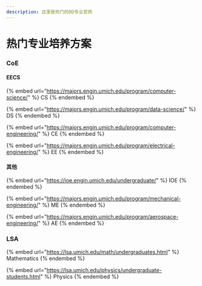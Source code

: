 ```yaml
---
description: 这里是热门的DD专业官网
---
```


# 热门专业培养方案

### CoE

#### EECS

{% embed url="https://majors.engin.umich.edu/program/computer-science/" %}
CS
{% endembed %}

{% embed url="https://majors.engin.umich.edu/program/data-science/" %}
DS
{% endembed %}

{% embed url="https://majors.engin.umich.edu/program/computer-engineering/" %}
CE
{% endembed %}

{% embed url="https://majors.engin.umich.edu/program/electrical-engineering/" %}
EE
{% endembed %}

#### 其他

{% embed url="https://ioe.engin.umich.edu/undergraduate/" %}
IOE
{% endembed %}

{% embed url="https://majors.engin.umich.edu/program/mechanical-engineering/" %}
ME
{% endembed %}

{% embed url="https://majors.engin.umich.edu/program/aerospace-engineering/" %}
AE
{% endembed %}

### LSA

{% embed url="https://lsa.umich.edu/math/undergraduates.html" %}
Mathematics
{% endembed %}

{% embed url="https://lsa.umich.edu/physics/undergraduate-students.html" %}
Physics
{% endembed %}
